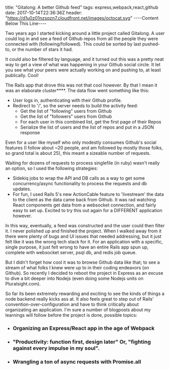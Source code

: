 title: "Gitalong: A better Github feed"
tags: express,webpack,react,github
date: 2017-10-14T22:36:36Z
header: "https://d1u0z01nzsqzn7.cloudfront.net/images/octocat.svg"
----Content Below This Line----

Two years ago I started kicking around a little project called Gitalong. A user could log in and see a feed of Github repos from all the people they were connected with (following/followed).  This could be sorted by last pushed-to, or the number of stars it had.

It could also be filtered by language, and it turned out this was a pretty neat way to get a view of what was happening in your Github social circle.  It let you see what your peers were actually working on and pushing to, at least publically.  Cool!

The Rails app that drove this was not that cool however.  By that I mean it was an elaborate cluster****.  The data flow went something like this:

- User logs in, authenticating with their Github profile.
- Redirect to '/', so the server needs to build the activity feed:
  - Get the list of "following" users from Github
  - Get the list of "followers" users from Github
  - For each user in this combined list, get the first page of their Repos
  - Serialize the list of users and the list of repos and put in a JSON response

Even for a user like myself who only modestly consumes Github's social features (I follow about ~20 people, and am followed by mostly those folks, so grand total is about 25), this meant a sizeable number of requests.

Waiting for dozens of requests to process singlefile (in ruby) wasn't really an option, so I used the following strategies:
- Sidekiq jobs to wrap the API and DB calls as a way to get some concurrency/async functionality to process the requests and db updates.
- For fun, I used Rails 5's new ActionCable feature to 'livestream' the data to the client as the data came back from Github.  It was rad watching React components get data from a websocket connection, and fairly easy to set up.  Excited to try this out again for a DIFFERENT application however.

In this way, eventually, a feed was constructed and the user could then filter it.  I never polished up and finished the project.  When I walked away from it there were plenty of bugs and UI issues that needed addressing, but it just felt like it was the wrong tech stack for it.  For an application with a specific, single purpose, it just felt wrong to have an entire Rails app spun up, complete with websocket server, psql db, and redis job queue.

But I didn't forget how cool it was to browse Github data like that; to see a stream of what folks I knew were up to in their coding endeavors (on Github).  So recently I decided to reboot the project in Express as an excuse to dive a bit deeper into Nodejs (even doing some Nodejs units on Pluralsight.com).

So far its been extremely rewarding and exciting to see the kinds of things a node backend really kicks ass at.  It also feels great to step out of Rails' convention-over-configuration and have to think critically about organizating an application.  I'm sure a number of blogposts about my learnings will follow before the project is done, possible topics:
* ### Organizing an Express/React app in the age of Webpack
* ### "Productivity: function first, design later"  Or, "fighting against every impulse in my soul".
* ### Wrangling a ton of async requests with Promise.all
